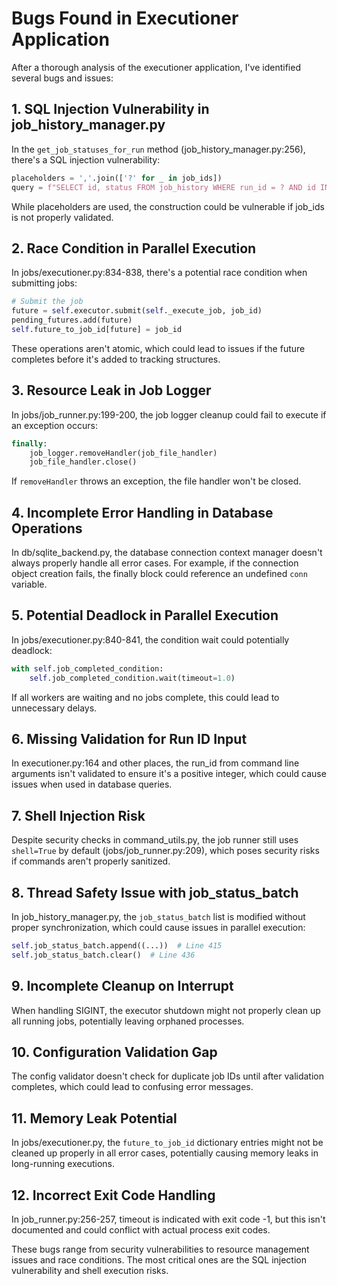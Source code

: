 # Bugs Found in Executioner Application

After a thorough analysis of the executioner application, I've identified several bugs and issues:

## 1. **SQL Injection Vulnerability in job_history_manager.py**
In the `get_job_statuses_for_run` method (job_history_manager.py:256), there's a SQL injection vulnerability:
```python
placeholders = ','.join(['?' for _ in job_ids])
query = f"SELECT id, status FROM job_history WHERE run_id = ? AND id IN ({placeholders})"
```
While placeholders are used, the construction could be vulnerable if job_ids is not properly validated.

## 2. **Race Condition in Parallel Execution**
In jobs/executioner.py:834-838, there's a potential race condition when submitting jobs:
```python
# Submit the job
future = self.executor.submit(self._execute_job, job_id)
pending_futures.add(future)
self.future_to_job_id[future] = job_id
```
These operations aren't atomic, which could lead to issues if the future completes before it's added to tracking structures.

## 3. **Resource Leak in Job Logger**
In jobs/job_runner.py:199-200, the job logger cleanup could fail to execute if an exception occurs:
```python
finally:
    job_logger.removeHandler(job_file_handler)
    job_file_handler.close()
```
If `removeHandler` throws an exception, the file handler won't be closed.

## 4. **Incomplete Error Handling in Database Operations**
In db/sqlite_backend.py, the database connection context manager doesn't always properly handle all error cases. For example, if the connection object creation fails, the finally block could reference an undefined `conn` variable.

## 5. **Potential Deadlock in Parallel Execution**
In jobs/executioner.py:840-841, the condition wait could potentially deadlock:
```python
with self.job_completed_condition:
    self.job_completed_condition.wait(timeout=1.0)
```
If all workers are waiting and no jobs complete, this could lead to unnecessary delays.

## 6. **Missing Validation for Run ID Input**
In executioner.py:164 and other places, the run_id from command line arguments isn't validated to ensure it's a positive integer, which could cause issues when used in database queries.

## 7. **Shell Injection Risk**
Despite security checks in command_utils.py, the job runner still uses `shell=True` by default (jobs/job_runner.py:209), which poses security risks if commands aren't properly sanitized.

## 8. **Thread Safety Issue with job_status_batch**
In job_history_manager.py, the `job_status_batch` list is modified without proper synchronization, which could cause issues in parallel execution:
```python
self.job_status_batch.append((...))  # Line 415
self.job_status_batch.clear()  # Line 436
```

## 9. **Incomplete Cleanup on Interrupt**
When handling SIGINT, the executor shutdown might not properly clean up all running jobs, potentially leaving orphaned processes.

## 10. **Configuration Validation Gap**
The config validator doesn't check for duplicate job IDs until after validation completes, which could lead to confusing error messages.

## 11. **Memory Leak Potential**
In jobs/executioner.py, the `future_to_job_id` dictionary entries might not be cleaned up properly in all error cases, potentially causing memory leaks in long-running executions.

## 12. **Incorrect Exit Code Handling**
In job_runner.py:256-257, timeout is indicated with exit code -1, but this isn't documented and could conflict with actual process exit codes.

These bugs range from security vulnerabilities to resource management issues and race conditions. The most critical ones are the SQL injection vulnerability and shell execution risks.